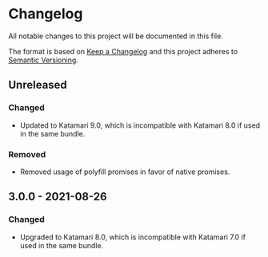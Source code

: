 # Changelog
All notable changes to this project will be documented in this file.

The format is based on [Keep a Changelog](http://keepachangelog.com/en/1.0.0/)
and this project adheres to [Semantic Versioning](http://semver.org/spec/v2.0.0.html).

## Unreleased

### Changed
- Updated to Katamari 9.0, which is incompatible with Katamari 8.0 if used in the same bundle.

### Removed
- Removed usage of polyfill promises in favor of native promises.

## 3.0.0 - 2021-08-26

### Changed
- Upgraded to Katamari 8.0, which is incompatible with Katamari 7.0 if used in the same bundle.
